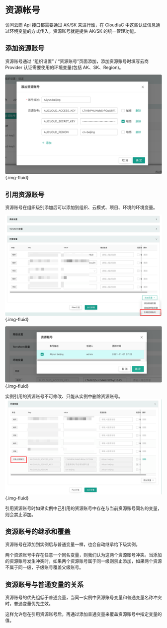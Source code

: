 # 资源帐号

访问云商 Api 接口都需要通过 AK/SK 来进行谁，在 CloudIaC 中这些认证信息通过环境变量的方式传入。资源账号就是提供 AK/SK 的统一管理功能。

## 添加资源账号

资源账号通过 “组织设置” / “资源账号”页面添加，添加资源账号时填写云商 Provider 认证需要使用的环境变量(包括 AK、SK、Region)。

![img](../images/cloud_account_add.png){.img-fluid}

## 引用资源账号

资源账号在组织级别添加后可以添加到组织、云模式、项目、环境的环境变量。

![img](../images/cloud_account_use_1.png){.img-fluid}

![img](../images/cloud_account_use_2.png){.img-fluid}

实例引用的资源账号不可修改、只能从实例中删除资源账号。
![img](../images/cloud_account_use_3.png){.img-fluid}

引用资源账号时如果实例中己引用的资源账号中存在与当前资源账号同名的变量，则会禁止添加。

## 资源账号的继承和覆盖

资源账号在添加到实例后与普通变量一样，也会自动继承给下级实例。

两个资源账号中存在任意一个同名变量，则我们认为这两个资源账号冲突。当添加的资源账号发生冲突时，如果两个资源账号属于同一级则禁止添加，如果两个资源不属于同一级，子级账号覆盖父级账号。

## 资源账号与普通变量的关系

资源账号的优先组低于普通变量，当同一实例中资源账号变量和普通变量名称冲突时，普通变量优先生效。

这样允许您在引用资源账号后，再通过添加普通变量来覆盖资源账号中指定变量的值。
